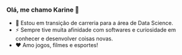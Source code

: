 ### Olá, me chamo Karine 👋
- 🌱 Estou em transição de carreria para a área de Data Science.
- ⚡ Sempre tive muita afinidade com softwares e curiosidade em conhecer e desenvolver coisas novas.
- ❤️ Amo jogos, filmes e esportes!
